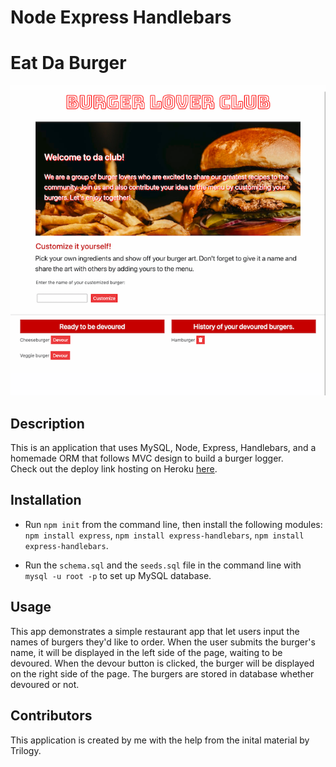 # Node Express Handlebars
# Eat Da Burger

![screenshot](./public/assets/img/screenshot.png)

## Description

This is an application that uses MySQL, Node, Express, Handlebars, and a homemade ORM that follows MVC design to build a burger logger.
<br>Check out the deploy link hosting on Heroku [here](https://eat-da-burger-app-by-uyen.herokuapp.com/).

## Installation

* Run `npm init` from the command line, then install the following modules: `npm install express`, `npm install express-handlebars`, `npm install express-handlebars`.

* Run the `schema.sql` and the `seeds.sql` file in the command line with `mysql -u root -p` to set up MySQL database.

## Usage

This app demonstrates a simple restaurant app that let users input the names of burgers they'd like to order. When the user submits the burger's name, it will be displayed in the left side of the page, waiting to be devoured. When the devour button is clicked, the burger will be displayed on the right side of the page. The burgers are stored in database whether devoured or not. 

## Contributors
This application is created by me with the help from the inital material by Trilogy.
